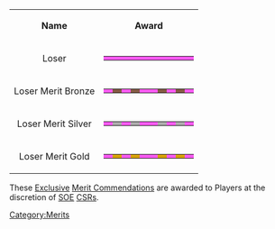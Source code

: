 <table>
<tbody>
<tr class="odd">
<td style="text-align: center;"><p><b>Name</b></p></td>
<td style="text-align: center;"><p><b>Award</b></p></td>
</tr>
<tr class="even">
<td style="text-align: center;"><p>Loser</p></td>
<td style="text-align: center;"><table class="bigmerit">
<tr>
<td bgcolor="#fb5af2">
</td>
<td bgcolor="#fb5af2">
</td>
<td bgcolor="#fb5af2">
</td>
<td bgcolor="#fb5af2">
</td>
<td bgcolor="#fb5af2">
</td>
<td bgcolor="#fb5af2">
</td>
<td bgcolor="#fb5af2">
</td>
<td bgcolor="#fb5af2">
</td>
<td bgcolor="#fb5af2">
</td>
<td bgcolor="#fb5af2">
</td>
</tr>
</table></td>
</tr>
<tr class="odd">
<td style="text-align: center;"><p>Loser Merit Bronze</p></td>
<td style="text-align: center;"><table class="bigmerit">
<tr>
<td bgcolor="#fb5af2">
</td>
<td bgcolor="#835943">
</td>
<td bgcolor="#fb5af2">
</td>
<td bgcolor="#835943">
</td>
<td bgcolor="#fb5af2">
</td>
<td bgcolor="#fb5af2">
</td>
<td bgcolor="#835943">
</td>
<td bgcolor="#fb5af2">
</td>
<td bgcolor="#835943">
</td>
<td bgcolor="#fb5af2">
</td>
</tr>
</table></td>
</tr>
<tr class="even">
<td style="text-align: center;"><p>Loser Merit Silver</p></td>
<td style="text-align: center;"><table class="bigmerit">
<tr>
<td bgcolor="#fb5af2">
</td>
<td bgcolor="#abaaaa">
</td>
<td bgcolor="#fb5af2">
</td>
<td bgcolor="#abaaaa">
</td>
<td bgcolor="#fb5af2">
</td>
<td bgcolor="#fb5af2">
</td>
<td bgcolor="#abaaaa">
</td>
<td bgcolor="#fb5af2">
</td>
<td bgcolor="#abaaaa">
</td>
<td bgcolor="#fb5af2">
</td>
</tr>
</table></td>
</tr>
<tr class="odd">
<td style="text-align: center;"><p>Loser Merit Gold</p></td>
<td style="text-align: center;"><table class="bigmerit">
<tr>
<td bgcolor="#fb5af2">
</td>
<td bgcolor="#d7a209">
</td>
<td bgcolor="#fb5af2">
</td>
<td bgcolor="#d7a209">
</td>
<td bgcolor="#fb5af2">
</td>
<td bgcolor="#fb5af2">
</td>
<td bgcolor="#d7a209">
</td>
<td bgcolor="#fb5af2">
</td>
<td bgcolor="#d7a209">
</td>
<td bgcolor="#fb5af2">
</td>
</tr>
</table></td>
</tr>
</tbody>
</table>

These [Exclusive](Exclusive_Merit_Commendations.md) [Merit
Commendations](Merit_Commendations.md) are awarded to Players at
the discretion of [SOE](../etc/Sony_Online_Entertainment.md) [CSRs](CSR.md).

[Category:Merits](Category:Merits.md)
